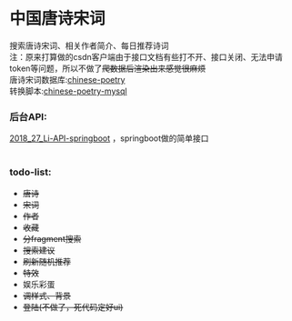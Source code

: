﻿<h1>中国唐诗宋词</h1>
搜索唐诗宋词、相关作者简介、每日推荐诗词
<br>
注：原来打算做的csdn客户端由于接口文档有些打不开、接口关闭、无法申请token等问题，所以不做了<del>爬数据后渲染出来感觉很麻烦</del>
<br>
唐诗宋词数据库:<a href="https://github.com/chinese-poetry/chinese-poetry">chinese-poetry</a>
<br>
转换脚本:<a href="https://github.com/KomaBeyond/chinese-poetry-mysql">chinese-poetry-mysql</a>
<h3>后台API:</h3><a href="https://github.com/TIS-OMiddle/2018_27_Li-API-springboot">2018_27_Li-API-springboot</a> ，springboot做的简单接口
<br>
<br>
<h3>todo-list:</h3>
<ul>
    <li><del>唐诗</del></li>
    <li><del>宋词</del></li>
    <li><del>作者</del></li>
    <li><del>收藏</del></li>
    <li><del>分fragment搜索</del></li>
    <li><del>搜索建议</del></li>
    <li><del>刷新随机推荐</del></li>
    <li><del>特效</del></li>
    <li>娱乐彩蛋</li>
    <li><del>调样式、背景</del></li>
    <li><del>登陆(不做了，死代码定好ui)</del></li>
</ul>